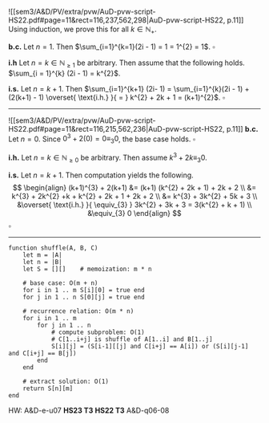 
![[sem3/A&D/PV/extra/pvw/AuD-pvw-script-HS22.pdf#page=11&rect=116,237,562,298|AuD-pvw-script-HS22, p.11]]
Using induction, we prove this for all $k \in \mathbb{N}_{+}$.

**b.c.**
Let $n = 1$. Then $\sum_{i=1}^{k=1}(2i - 1) = 1 = 1^{2} = 1$.
$\square$

**i.h**
Let $n = k \in \mathbb{N}_{\geq 1}$ be arbitrary. Then assume that the following holds. $\sum_{i = 1}^{k} (2i - 1) = k^{2}$.

**i.s.**
Let $n = k+1$. Then $\sum_{i=1}^{k+1} (2i- 1) = \sum_{i=1}^{k}(2i - 1)  + (2(k+1) - 1) \overset{ \text{i.h.} }{ = } k^{2} + 2k + 1 = (k+1)^{2}$.
$\square$

___

![[sem3/A&D/PV/extra/pvw/AuD-pvw-script-HS22.pdf#page=11&rect=116,215,562,236|AuD-pvw-script-HS22, p.11]]
**b.c.**
Let $n = 0$. Since $0^{3} + 2(0) = 0 \equiv_{3} 0$, the base case holds.
$\square$

**i.h.**
Let $n = k \in \mathbb{N}_{\geq0}$ be arbitrary. Then assume $k^{3} + 2k \equiv_{3} 0$.

**i.s.**
Let $n = k+1$. Then computation yields the following. 
$$
\begin{align}
(k+1)^{3} + 2(k+1) &= (k+1) (k^{2} + 2k + 1) + 2k + 2 \\
&= k^{3} + 2k^{2} +k + k^{2} + 2k + 1 + 2k + 2 \\
&= k^{3} + 3k^{2} + 5k + 3 \\
&\overset{ \text{i.h.} }{ \equiv_{3} } 3k^{2} + 3k + 3 = 3(k^{2} + k + 1) \\
&\equiv_{3} 0
\end{align}
$$
$\square$

___


```
function shuffle(A, B, C)
	let m = |A|
	let n = |B|
	let S = [][]	# memoization: m * n
	
	# base case: O(m + n)
	for i in 1 .. m S[i][0] = true end
	for j in 1 .. n S[0][j] = true end
	
	# recurrence relation: O(m * n)
	for i in 1 .. m
		for j in 1 .. n
			# compute subproblem: O(1)
			# C[1..i+j] is shuffle of A[1..i] and B[1..j]
			S[i][j] = (S[i-1][[j] and C[i+j] == A[i]) or (S[i][j-1] and C[i+j] == B[j])
		end
	end
	
	# extract solution: O(1)
	return S[n][m]
end
```



HW:
A&D-e-u07
**HS23 T3**
**HS22 T3**
A&D-q06-08




